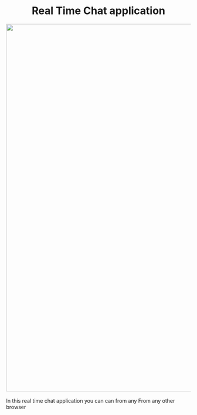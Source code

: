 <h1 align="center"> Real Time Chat application</h1>

<pre>
<img src="https://drive.google.com/file/d/1ILStFFdXs_SoV1uy_BJ_X6sv16f0YK9M/view" width="1000"> 
</pre>

In this real time chat application you can can from any 
From any other browser
